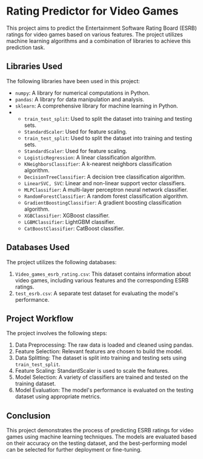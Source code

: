 # Rating Predictor for Video Games

This project aims to predict the Entertainment Software Rating Board (ESRB) ratings for video games based on various features. The project utilizes machine learning algorithms and a combination of libraries to achieve this prediction task.

## Libraries Used

The following libraries have been used in this project:

- `numpy`: A library for numerical computations in Python.
- `pandas`: A library for data manipulation and analysis.
- `sklearn`: A comprehensive library for machine learning in Python.
- - `train_test_split`: Used to split the dataset into training and testing sets.
  - `StandardScaler`: Used for feature scaling.
  - `train_test_split`: Used to split the dataset into training and testing sets.
  - `StandardScaler`: Used for feature scaling.
  - `LogisticRegression`: A linear classification algorithm.
  - `KNeighborsClassifier`: A k-nearest neighbors classification algorithm.
  - `DecisionTreeClassifier`: A decision tree classification algorithm.
  - `LinearSVC, SVC`: Linear and non-linear support vector classifiers.
  - `MLPClassifier`: A multi-layer perceptron neural network classifier.
  - `RandomForestClassifier`: A random forest classification algorithm.
  - `GradientBoostingClassifier`: A gradient boosting classification algorithm.
  - `XGBClassifier`: XGBoost classifier.
  - `LGBMClassifier`: LightGBM classifier.
  - `CatBoostClassifier`: CatBoost classifier.

## Databases Used

The project utilizes the following databases:

1. `Video_games_esrb_rating.csv`: This dataset contains information about video games, including various features and the corresponding ESRB ratings.
2. `test_esrb.csv`: A separate test dataset for evaluating the model's performance.

## Project Workflow

The project involves the following steps:

1. Data Preprocessing: The raw data is loaded and cleaned using pandas.
2. Feature Selection: Relevant features are chosen to build the model.
3. Data Splitting: The dataset is split into training and testing sets using `train_test_split`.
4. Feature Scaling: StandardScaler is used to scale the features.
5. Model Selection: A variety of classifiers are trained and tested on the training dataset.
6. Model Evaluation: The model's performance is evaluated on the testing dataset using appropriate metrics.

## Conclusion

This project demonstrates the process of predicting ESRB ratings for video games using machine learning techniques. The models are evaluated based on their accuracy on the testing dataset, and the best-performing model can be selected for further deployment or fine-tuning.



